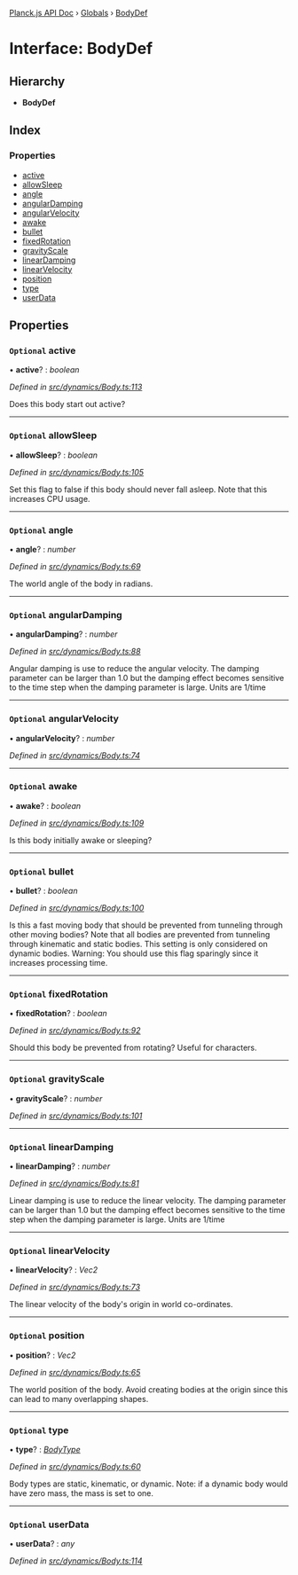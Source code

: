 [Planck.js API Doc](../README.md) › [Globals](../globals.md) › [BodyDef](bodydef.md)

# Interface: BodyDef

## Hierarchy

* **BodyDef**

## Index

### Properties

* [active](bodydef.md#optional-active)
* [allowSleep](bodydef.md#optional-allowsleep)
* [angle](bodydef.md#optional-angle)
* [angularDamping](bodydef.md#optional-angulardamping)
* [angularVelocity](bodydef.md#optional-angularvelocity)
* [awake](bodydef.md#optional-awake)
* [bullet](bodydef.md#optional-bullet)
* [fixedRotation](bodydef.md#optional-fixedrotation)
* [gravityScale](bodydef.md#optional-gravityscale)
* [linearDamping](bodydef.md#optional-lineardamping)
* [linearVelocity](bodydef.md#optional-linearvelocity)
* [position](bodydef.md#optional-position)
* [type](bodydef.md#optional-type)
* [userData](bodydef.md#optional-userdata)

## Properties

### `Optional` active

• **active**? : *boolean*

*Defined in [src/dynamics/Body.ts:113](https://github.com/shakiba/planck.js/blob/6ab76c7/src/dynamics/Body.ts#L113)*

Does this body start out active?

___

### `Optional` allowSleep

• **allowSleep**? : *boolean*

*Defined in [src/dynamics/Body.ts:105](https://github.com/shakiba/planck.js/blob/6ab76c7/src/dynamics/Body.ts#L105)*

Set this flag to false if this body should never fall asleep. Note that this increases CPU usage.

___

### `Optional` angle

• **angle**? : *number*

*Defined in [src/dynamics/Body.ts:69](https://github.com/shakiba/planck.js/blob/6ab76c7/src/dynamics/Body.ts#L69)*

The world angle of the body in radians.

___

### `Optional` angularDamping

• **angularDamping**? : *number*

*Defined in [src/dynamics/Body.ts:88](https://github.com/shakiba/planck.js/blob/6ab76c7/src/dynamics/Body.ts#L88)*

Angular damping is use to reduce the angular velocity.
The damping parameter can be larger than 1.0 but the damping effect
becomes sensitive to the time step when the damping parameter is large.
Units are 1/time

___

### `Optional` angularVelocity

• **angularVelocity**? : *number*

*Defined in [src/dynamics/Body.ts:74](https://github.com/shakiba/planck.js/blob/6ab76c7/src/dynamics/Body.ts#L74)*

___

### `Optional` awake

• **awake**? : *boolean*

*Defined in [src/dynamics/Body.ts:109](https://github.com/shakiba/planck.js/blob/6ab76c7/src/dynamics/Body.ts#L109)*

Is this body initially awake or sleeping?

___

### `Optional` bullet

• **bullet**? : *boolean*

*Defined in [src/dynamics/Body.ts:100](https://github.com/shakiba/planck.js/blob/6ab76c7/src/dynamics/Body.ts#L100)*

Is this a fast moving body that should be prevented from
tunneling through other moving bodies? Note that all bodies are
prevented from tunneling through kinematic and static bodies. This
setting is only considered on dynamic bodies. Warning: You should use
this flag sparingly since it increases processing time.

___

### `Optional` fixedRotation

• **fixedRotation**? : *boolean*

*Defined in [src/dynamics/Body.ts:92](https://github.com/shakiba/planck.js/blob/6ab76c7/src/dynamics/Body.ts#L92)*

Should this body be prevented from rotating? Useful for characters.

___

### `Optional` gravityScale

• **gravityScale**? : *number*

*Defined in [src/dynamics/Body.ts:101](https://github.com/shakiba/planck.js/blob/6ab76c7/src/dynamics/Body.ts#L101)*

___

### `Optional` linearDamping

• **linearDamping**? : *number*

*Defined in [src/dynamics/Body.ts:81](https://github.com/shakiba/planck.js/blob/6ab76c7/src/dynamics/Body.ts#L81)*

Linear damping is use to reduce the linear velocity. The
damping parameter can be larger than 1.0 but the damping effect becomes
sensitive to the time step when the damping parameter is large.
Units are 1/time

___

### `Optional` linearVelocity

• **linearVelocity**? : *Vec2*

*Defined in [src/dynamics/Body.ts:73](https://github.com/shakiba/planck.js/blob/6ab76c7/src/dynamics/Body.ts#L73)*

The linear velocity of the body's origin in world co-ordinates.

___

### `Optional` position

• **position**? : *Vec2*

*Defined in [src/dynamics/Body.ts:65](https://github.com/shakiba/planck.js/blob/6ab76c7/src/dynamics/Body.ts#L65)*

The world position of the body. Avoid creating bodies at the
origin since this can lead to many overlapping shapes.

___

### `Optional` type

• **type**? : *[BodyType](../globals.md#bodytype)*

*Defined in [src/dynamics/Body.ts:60](https://github.com/shakiba/planck.js/blob/6ab76c7/src/dynamics/Body.ts#L60)*

Body types are static, kinematic, or dynamic. Note: if a dynamic
body would have zero mass, the mass is set to one.

___

### `Optional` userData

• **userData**? : *any*

*Defined in [src/dynamics/Body.ts:114](https://github.com/shakiba/planck.js/blob/6ab76c7/src/dynamics/Body.ts#L114)*
